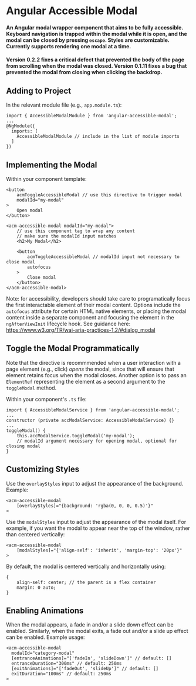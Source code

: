 # Angular Accessible Modal

#### An Angular modal wrapper component that aims to be fully accessible. Keyboard navigation is trapped within the modal while it is open, and the modal can be closed by pressing `escape`. Styles are customizable. Currently supports rendering one modal at a time.

#### Version 0.2.2 fixes a critical defect that prevented the body of the page from scrolling when the modal was closed. Version 0.1.11 fixes a bug that prevented the modal from closing when clicking the backdrop.

## Adding to Project

In the relevant module file (e.g., `app.module.ts`):

```
import { AccessibleModalModule } from 'angular-accessible-modal';
...
@NgModule({
  imports: [
    AccessibleModalModule // include in the list of module imports
  ]
})
```

## Implementing the Modal

Within your component template:

```
<button
	acmToggleAccessibleModal // use this directive to trigger modal
	modalId="my-modal"
>
	Open modal
</button>

<acm-accessible-modal modalId="my-modal">
	// use this component tag to wrap any content
	// make sure the modalId input matches
	<h2>My Modal</h2>

	<button
		acmToggleAccessibleModal // modalId input not necessary to close modal
		autofocus
	>
		Close modal
	</button>
</acm-accessible-modal>
```

Note: for accessibility, developers should take care to programatically focus the first interactable element of their modal content. Options include the `autofocus` attribute for certain HTML native elements, or placing the modal content inside a separate component and focusing the element in the `ngAfterViewInit` lifecycle hook. See guidance here: https://www.w3.org/TR/wai-aria-practices-1.2/#dialog_modal

## Toggle the Modal Programmatically

Note that the directive is recommmended when a user interaction with a page element (e.g., click) _opens_ the modal, since that will ensure that element retains focus when the modal closes. Another option is to pass an `ElementRef` representing the element as a second argument to the `toggleModal` method.

Within your component's `.ts` file:

```
import { AccessibleModalService } from 'angular-accessible-modal';
...
constructor (private accModalService: AccessibleModalService) {}
...
toggleModal() {
	this.accModalService.toggleModal('my-modal');
	// modalId argument necessary for opening modal, optional for closing modal
}
```

## Customizing Styles

Use the `overlayStyles` input to adjust the appearance of the background. Example:

```
<acm-accessible-modal
	[overlayStyles]="{background: 'rgba(0, 0, 0, 0.5)'}"
>
```

Use the `modalStyles` input to adjust the appearance of the modal itself. For example, if you want the modal to appear near the top of the window, rather than centered vertically:

```
<acm-accessible-modal
	[modalStyles]="{'align-self': 'inherit', 'margin-top': '20px'}"
>
```

By default, the modal is centered vertically and horizontally using:

```
{
	align-self: center; // the parent is a flex container
	margin: 0 auto;
}
```

## Enabling Animations

When the modal appears, a fade in and/or a slide down effect can be enabled.
Similarly, when the modal exits, a fade out and/or a slide up effect can be enabled.
Example usage:

```
<acm-accessible-modal
  modalId="category-modal"
  [entranceAnimations]="['fadeIn', 'slideDown']" // default: []
  entranceDuration="300ms" // default: 250ms
  [exitAnimations]="['fadeOut', 'slideUp']" // default: []
  exitDuration="100ms" // default: 250ms
>
```
